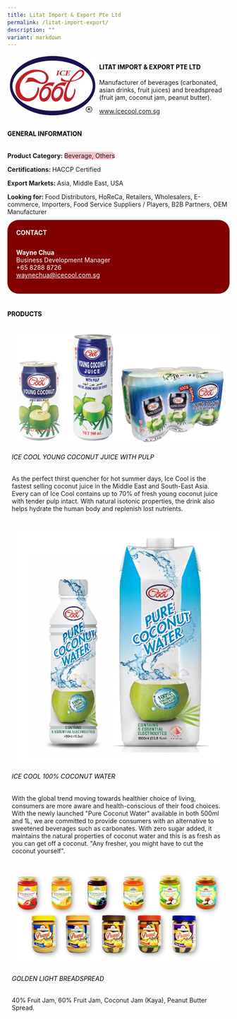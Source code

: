 ```yaml
---
title: Litat Import & Export Pte Ltd
permalink: /litat-import-export/
description: ""
variant: markdown
---
```

<div class="flex-paragraph">
	<div style="display: flex; flex-wrap: wrap;" class="flex-container">
		<div style="flex: 1 1 40%; display: block;" class="card sgds">
			<img src="/images/Litat%20Import%20Export/litat_import_logo.jpg">
		</div>
		<div style="flex: 1 1 58%; display: block; margin-left: 3px" class="card-sgds">
			<h4 style="text-transform: uppercase; color: black;"><b>Litat Import &amp; Export Pte Ltd</b></h4>
			<p>Manufacturer of beverages (carbonated, asian drinks, fruit juices) and breadspread (fruit jam, coconut jam, peanut butter).</p>
			<p><a target="_blank" href="https://www.icecool.com.sg">www.icecool.com.sg</a></p>
		</div>
	</div>
</div>

<h4 style="text-transform: uppercase; color: black;">
	<b>General Information</b>
</h4>
<div style="display: flex; flex-wrap: wrap;" class="flex-container">
	<div style="flex: 1 1 65%; display: block; align-self: stretch" class="card sgds">
		<div class="flex-paragraph">
			<p>
				<b>Product Category: </b>
				<span style="background-color: pink; border-radius: 10px;">Beverage, Others</span>
			</p>
			<p>
				<b>Certifications: </b>HACCP Certified
			</p>
			<p>
				<b>Export Markets: </b>Asia, Middle East, USA
			</p>
			<p style="margin-bottom: 10px;">
				<b>Looking for: </b>Food Distributors, HoReCa, Retailers, Wholesalers, E-commerce, Importers, Food Service Suppliers / Players, B2B Partners, OEM Manufacturer
			</p>
		</div>
	</div>
	<div style="flex: 1 1 35%; padding: 10px; display: block; background-color: maroon; border-radius: 25px; align-self: center;" class="card sgds">
		<h4 style="color: white; margin-top: 10px; margin-left: 10px;">CONTACT</h4>
		<div class="flex-paragraph">
			<p style="padding: 10px; color: white;">
				<b>Wayne Chua</b>
				<br>Business Development Manager<br>+65 8288 8726<br>
				<a style="color: white;" href="mailto:waynechua@icecool.com.sg">waynechua@icecool.com.sg</a>
			</p>
		</div>
	</div>
</div>
<br>
<h4 style="text-transform: uppercase; color: black;">
	<b>Products</b>
</h4>
<div style="display: flex; flex-wrap: wrap;">
	<div style="flex: 1 1 47%; margin: 10px; display: block;" class="card sgds">
		<div style="display: block;" class="flex-image">
			<img src="/images/Litat%20Import%20Export/litat_import_product_01.jpg">
		</div>
		<div class="flex-paragraph">
			<h6 style="text-transform: uppercase; color: black;">Ice Cool Young Coconut Juice with pulp</h6>
			<p>As the perfect thirst quencher for hot summer days, Ice Cool is the fastest selling coconut juice in the Middle East and South-East Asia. Every can of Ice Cool contains up to 70% of fresh young coconut juice with tender pulp intact. With natural isotonic properties, the drink also helps hydrate the human body and replenish lost nutrients.</p>
		</div>
	</div>
	<div style="flex: 1 1 47%; margin: 10px; display: block;" class="card sgds">
		<div style="display: block;" class="flex-image">
			<img src="/images/Litat%20Import%20Export/litat_import_product_02.jpg">
		</div>
		<div class="flex-paragraph">
			<h6 style="text-transform: uppercase; color: black;">Ice Cool 100% Coconut Water</h6>
			<p>With the global trend moving towards healthier choice of living, consumers are more aware and health-conscious of their food choices. With the newly launched "Pure Coconut Water" available in both 500ml and 1L, we are committed to provide consumers with an alternative to sweetened beverages such as carbonates. With zero sugar added, it maintains the natural properties of coconut water and this is as fresh as you can get off a coconut. "Any fresher, you might have to cut the coconut yourself".</p>
		</div>
	</div>
	<div style="flex: 1 1 47%; margin: 10px; display: block;" class="card sgds">
		<div style="display: block;" class="flex-image">
			<img src="/images/Litat%20Import%20Export/litat_import_product_03.jpg">
		</div>
		<div class="flex-paragraph">
			<h6 style="text-transform: uppercase; color: black;">Golden Light Breadspread</h6>
			<p>40% Fruit Jam, 60% Fruit Jam, Coconut Jam (Kaya), Peanut Butter Spread.</p>
		</div>
	</div>
</div>